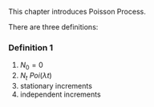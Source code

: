 This chapter introduces Poisson Process.

There are three definitions:

### Definition 1

1. $N_0 = 0$
2. $N_t ~ Poi(\lambda t)$
3. stationary increments
4. independent increments